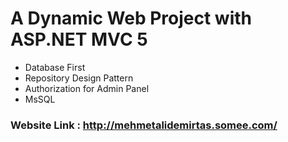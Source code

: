  # A Dynamic Web Project with ASP.NET MVC 5
 
 - Database First
 - Repository Design Pattern
 - Authorization for Admin Panel
 - MsSQL
 
 ### Website Link : http://mehmetalidemirtas.somee.com/
